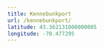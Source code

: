 ```yaml
---
title: Kennebunkport
url: /kennebunkport/
latitude: 43.362131000000005
longitude: -70.477295
---
```

